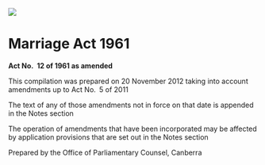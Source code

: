 ![](http://www.comlaw.gov.au/Details/C2012C00837/Html/9a8c4ac0-59e4-4091-86d4-40cf5619567e_files/image001.gif)

# <span style="font-family:" New="">Marriage Act 1961</span>

**Act No. 12 of 1961 as amended**

This compilation was prepared on 20 November 2012 taking into account amendments up to Act No.&#8194;5 of 2011

The text of any of those amendments not in force on that date is appended in the Notes section

The operation of amendments that have been incorporated may be  affected by application provisions that are set out in the Notes section

Prepared by the Office of Parliamentary Counsel, Canberra
